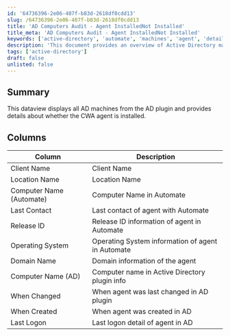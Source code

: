 ```yaml
---
id: '64736396-2e06-407f-b83d-2618df0cdd13'
slug: /64736396-2e06-407f-b83d-2618df0cdd13
title: 'AD Computers Audit - Agent InstalledNot Installed'
title_meta: 'AD Computers Audit - Agent InstalledNot Installed'
keywords: ['active-directory', 'automate', 'machines', 'agent', 'details']
description: 'This document provides an overview of Active Directory machines using the AD plugin in ConnectWise Automate, detailing the installation status of the CWA agent and other relevant information.'
tags: ['active-directory']
draft: false
unlisted: false
---
```


## Summary

This dataview displays all AD machines from the AD plugin and provides details about whether the CWA agent is installed.

## Columns

| Column                             | Description                                         |
|------------------------------------|-----------------------------------------------------|
| Client Name                        | Client Name                                         |
| Location Name                      | Location Name                                       |
| Computer Name (Automate)          | Computer Name in Automate                           |
| Last Contact                       | Last contact of agent with Automate                 |
| Release ID                         | Release ID information of agent in Automate         |
| Operating System                   | Operating System information of agent in Automate    |
| Domain Name                        | Domain information of the agent                     |
| Computer Name (AD)                | Computer name in Active Directory plugin info       |
| When Changed                       | When agent was last changed in AD plugin            |
| When Created                       | When agent was created in AD                        |
| Last Logon                         | Last logon detail of agent in AD                    |

